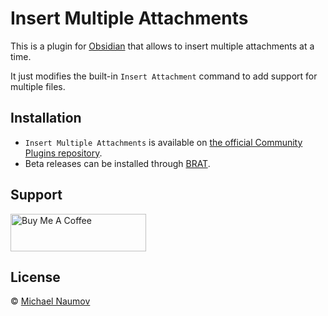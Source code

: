 # Insert Multiple Attachments

This is a plugin for [Obsidian](https://obsidian.md/) that allows to insert multiple attachments at a time.

It just modifies the built-in `Insert Attachment` command to add support for multiple files.

## Installation

- `Insert Multiple Attachments` is available on [the official Community Plugins repository](https://obsidian.md/plugins?id=insert-multiple-attachments).
- Beta releases can be installed through [BRAT](https://obsidian.md/plugins?id=obsidian42-brat).

## Support

<a href="https://www.buymeacoffee.com/mnaoumov" target="_blank"><img src="https://cdn.buymeacoffee.com/buttons/v2/default-yellow.png" alt="Buy Me A Coffee" style="height: 60px !important;width: 217px !important;"></a>

## License

© [Michael Naumov](https://github.com/mnaoumov/)
